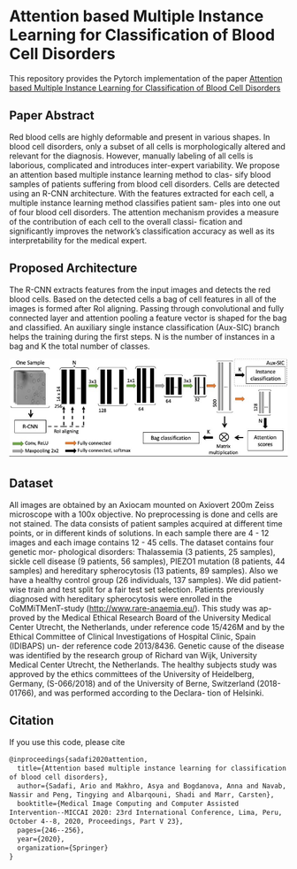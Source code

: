 # Attention based Multiple Instance Learning for Classification of Blood Cell Disorders
This repository provides the Pytorch implementation of the paper [Attention based Multiple Instance Learning for Classification of Blood Cell Disorders](https://link.springer.com/chapter/10.1007/978-3-030-59722-1_24)

## Paper Abstract
Red blood cells are highly deformable and present in various shapes. In blood cell disorders, only a subset of all cells is morphologically altered and relevant for the diagnosis. However, manually labeling of all cells is laborious, complicated and introduces inter-expert variability. We propose an attention based multiple instance learning method to clas- sify blood samples of patients suffering from blood cell disorders. Cells are detected using an R-CNN architecture. With the features extracted for each cell, a multiple instance learning method classifies patient sam- ples into one out of four blood cell disorders. The attention mechanism provides a measure of the contribution of each cell to the overall classi- fication and significantly improves the network’s classification accuracy as well as its interpretability for the medical expert.

## Proposed Architecture
The R-CNN extracts features from the input images and detects the red blood cells. Based on the detected cells a bag of cell features in all of the images is formed after RoI aligning. Passing through convolutional and fully connected layer and attention pooling a feature vector is shaped for the bag and classified. An auxiliary single instance classification (Aux-SIC) branch helps the training during the first steps. N is the number of instances in a bag and K the total number of classes.
<p align="center">
<img src="Figure/attmil.jpg"  width="600" />
</p>

## Dataset
All images are obtained by an Axiocam mounted on Axiovert 200m Zeiss microscope with a 100x objective. No preprocessing is done and cells are not stained. The data consists of patient samples acquired at different time points, or in different kinds of solutions. In each sample there are 4 - 12 images and each image contains 12 - 45 cells. The dataset contains four genetic mor- phological disorders: Thalassemia (3 patients, 25 samples), sickle cell disease (9 patients, 56 samples), PIEZO1 mutation (8 patients, 44 samples) and hereditary spherocytosis (13 patients, 89 samples). Also we have a healthy control group (26 individuals, 137 samples). We did patient-wise train and test split for a fair test set selection.
Patients previously diagnosed with hereditary spherocytosis were enrolled in the CoMMiTMenT-study (http://www.rare-anaemia.eu/). This study was ap- proved by the Medical Ethical Research Board of the University Medical Center Utrecht, the Netherlands, under reference code 15/426M and by the Ethical Committee of Clinical Investigations of Hospital Clinic, Spain (IDIBAPS) un- der reference code 2013/8436. Genetic cause of the disease was identified by the research group of Richard van Wijk, University Medical Center Utrecht, the Netherlands. The healthy subjects study was approved by the ethics committees of the University of Heidelberg, Germany, (S-066/2018) and of the University of Berne, Switzerland (2018-01766), and was performed according to the Declara- tion of Helsinki.

## Citation

If you use this code, please cite
```
@inproceedings{sadafi2020attention,
  title={Attention based multiple instance learning for classification of blood cell disorders},
  author={Sadafi, Ario and Makhro, Asya and Bogdanova, Anna and Navab, Nassir and Peng, Tingying and Albarqouni, Shadi and Marr, Carsten},
  booktitle={Medical Image Computing and Computer Assisted Intervention--MICCAI 2020: 23rd International Conference, Lima, Peru, October 4--8, 2020, Proceedings, Part V 23},
  pages={246--256},
  year={2020},
  organization={Springer}
}
```
